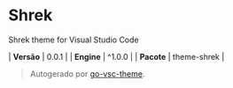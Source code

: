 # Shrek

Shrek theme for Visual Studio Code

| **Versão** | 0.0.1 |
| **Engine** | ^1.0.0 |
| **Pacote** | theme-shrek |

> Autogerado por [go-vsc-theme](https://github.com/natalbu/go-vsc-theme).
